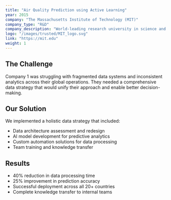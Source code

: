 ```yaml
---
title: "Air Quality Prediction using Active Learning"
year: 2015
company: "The Massachusetts Institute of Technology (MIT)"
company_type: "R&D"
company_description: "World-leading research university in science and technology."
logo: "/images/trusted/MIT_logo.svg"
link: "https://mit.edu"
weight: 1
---
```


## The Challenge
Company 1 was struggling with fragmented data systems and inconsistent analytics across their global operations. They needed a comprehensive data strategy that would unify their approach and enable better decision-making.

## Our Solution
We implemented a holistic data strategy that included:
- Data architecture assessment and redesign
- AI model development for predictive analytics
- Custom automation solutions for data processing
- Team training and knowledge transfer

## Results
- 40% reduction in data processing time
- 25% improvement in prediction accuracy
- Successful deployment across all 20+ countries
- Complete knowledge transfer to internal teams 